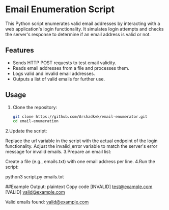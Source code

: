 # Email Enumeration Script

This Python script enumerates valid email addresses by interacting with a web application's login functionality. It simulates login attempts and checks the server's response to determine if an email address is valid or not.

## Features

- Sends HTTP POST requests to test email validity.
- Reads email addresses from a file and processes them.
- Logs valid and invalid email addresses.
- Outputs a list of valid emails for further use.

## Usage

1. Clone the repository:
   ```bash
   git clone https://github.com/Arshadkvk/email-enumerator.git
   cd email-enumeration
2.Update the script:

Replace the url variable in the script with the actual endpoint of the login functionality.
Adjust the invalid_error variable to match the server's error message for invalid emails.
3.Prepare an email list:

Create a file (e.g., emails.txt) with one email address per line.
4.Run the script:

python3 script.py emails.txt

##Example Output:
plaintext
Copy code
[INVALID] test@example.com
[VALID] valid@example.com

Valid emails found:
valid@example.com
